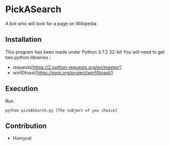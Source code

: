 # PickASearch
A bot who will look for a page on Wikipedia

## Installation
This program has been made under Python 3.7.2 32-bit
You will need to get two python librairies :
- requests[https://2.python-requests.org/en/master/]
- win10toast[https://pypi.org/project/win10toast/]

## Execution
Run 
```
python pickASearch.py [The subject of you choice]
```

## Contribution
- Homycal
